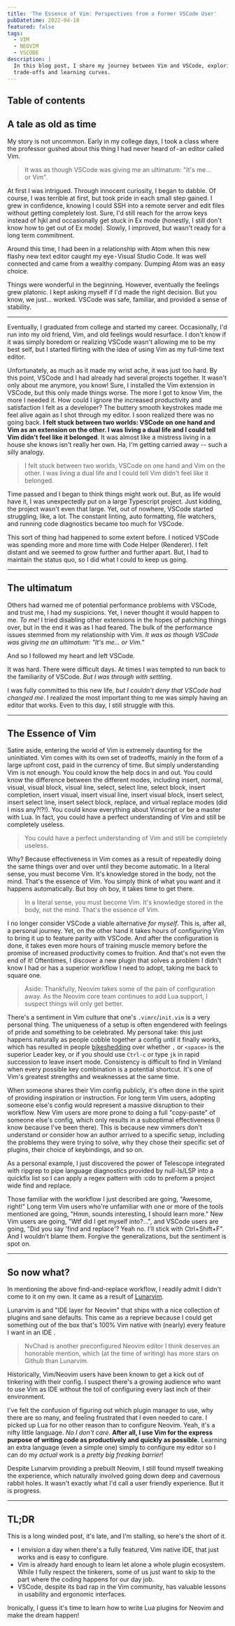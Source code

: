 ```yaml
---
title: 'The Essence of Vim: Perspectives from a Former VSCode User'
pubDatetime: 2022-04-18
featured: false
tags:
  - VIM
  - NEOVIM
  - VSCODE
description: |
  In this blog post, I share my journey between Vim and VSCode, exploring the
  trade-offs and learning curves.
---
```


## Table of contents

## A tale as old as time

My story is not uncommon. Early in my college days, I took a class where the
professor gushed about this thing I had never heard of - an editor called Vim.

> It was as though VSCode was giving me an ultimatum: "It's me… or Vim".

At first I was intrigued. Through innocent curiosity, I began to dabble. Of
course, I was terrible at first, but took pride in each small step gained. I
grew in confidence, knowing I could SSH into a remote server and edit files
without getting completely lost. Sure, I'd still reach for the arrow keys
instead of hjkl and occasionally get stuck in Ex mode (honestly, I still don't
know how to get out of Ex mode). Slowly, I improved, but wasn't ready for a
long term commitment.

Around this time, I had been in a relationship with Atom when this new flashy
new text editor caught my eye - Visual Studio Code. It was well connected and
came from a wealthy company. Dumping Atom was an easy choice.

Things were wonderful in the beginning. However, eventually the feelings grew
platonic. I kept asking myself if I'd made the right decision. But you know, we
just… worked. VSCode was safe, familiar, and provided a sense of stability.

---

Eventually, I graduated from college and started my career. Occasionally, I'd
run into my old friend, Vim, and old feelings would resurface. I don't know if
it was simply boredom or realizing VSCode wasn't allowing me to be my best
self, but I started flirting with the idea of using Vim as my full-time text
editor.

Unfortunately, as much as it made my wrist ache, it was just too hard.
By this point, VSCode and I had already had several projects together. It
wasn't only about me anymore, you know! Sure, I installed the Vim extension in
VSCode, but this only made things worse. The more I got to know Vim, the more I
needed it. How could I ignore the increased productivity and satisfaction I
felt as a developer? The buttery smooth keystrokes made me feel alive again as
I shot through my editor. I soon realized there was no going back. **I felt stuck
between two worlds: VSCode on one hand and Vim as an extension on the other. I
was living a dual life and I could tell Vim didn't feel like it belonged**. It
was almost like a mistress living in a house she knows isn't really her own.
Ha, I'm getting carried away -- such a silly analogy.

> I felt stuck between two worlds, VSCode on one hand and Vim on the other. I
> was living a dual life and I could tell Vim didn't feel like it belonged.

Time passed and I began to think
things might work out. But, as life would have it, I was unexpectedly put on a
large Typescript project. Just kidding, the project wasn't even that large.
Yet, out of nowhere, VSCode started struggling, like, a lot. The constant
linting, auto formatting, file watchers, and running code diagnostics became
too much for VSCode.

This sort of thing had happened to some extent before. I
noticed VSCode was spending more and more time with Code Helper (Renderer). I
felt distant and we seemed to grow further and further apart. But, I had to
maintain the status quo, so I did what I could to keep us going.

---

## The ultimatum

Others had warned me of potential performance problems with VSCode, and trust
me, I had my suspicions. Yet, I never thought it would happen to me. _To me!_ I
tried disabling other extensions in the hopes of patching things over, but in
the end it was as I had feared. The bulk of the performance issues stemmed from
my relationship with Vim. _It was as though VSCode was giving me an ultimatum:
"It's me… or Vim."_

And so I followed my heart and left VSCode.

It was hard. There were difficult days. At times I was tempted to run back to
the familiarity of VSCode. _But I was through with settling._

I was fully committed to this new life, _but I couldn't deny that VSCode had
changed me_. I realized the most important thing to me was simply having an
editor that works. Even to this day, I still struggle with this.

---

## The Essence of Vim

Satire aside, entering the world of Vim is extremely daunting for the
uninitiated. Vim comes with its own set of tradeoffs, mainly in the form of a
large upfront cost, paid in the currency of time. But simply understanding Vim
is not enough. You could know the help docs in and out. You could know the
difference between the different modes, including insert, normal, visual,
visual block, visual line, select, select line, select block, insert
completion, insert visual, insert visual line, insert visual block, insert
select, insert select line, insert select block, replace, and virtual replace
modes (did I miss any?!?!). You could know everything about Vimscript or be a
master with Lua. In fact, you could have a perfect understanding of Vim and
still be completely useless.

> You could have a perfect understanding of Vim and still be completely
> useless.

Why? Because effectiveness in Vim comes as a result of repeatedly doing the
same things over and over until they become automatic. In a literal sense, you
must become Vim. It's knowledge stored in the body, not the mind. That's the
essence of Vim. You simply think of what you want and it happens automatically.
But boy oh boy, it takes time to get there.

> In a literal sense, you must become Vim. It's knowledge stored in the body,
> not the mind. That's the essence of Vim.

I no longer consider VSCode a viable alternative _for myself_. This is, after
all, a personal journey. Yet, on the other hand it takes hours of configuring
Vim to bring it up to feature parity with VSCode. And after the configuration
is done, it takes even more hours of training muscle memory before the promise
of increased productivity comes to fruition. And that's not even the end of it!
Oftentimes, I discover a new plugin that solves a problem I didn't know I had
or has a superior workflow I need to adopt, taking me back to square one.

> Aside: Thankfully, Neovim takes some of the pain of configuration away. As
> the Neovim core team continues to add Lua support, I suspect things will only
> get better.

There's a sentiment in Vim culture that one's `.vimrc`/`init.vim` is a very
personal thing. The uniqueness of a setup is often engendered with feelings of
pride and something to be celebrated. My personal take: this just happens
naturally as people cobble together a config until it finally works, which has
resulted in people [bikeshedding](https://thedecisionlab.com/biases/bikeshedding) over whether `,` or `<space>` is the superior
Leader key, or if you should use `Ctrl-c` or type `jk` in rapid succession to leave
insert mode. Consistency is difficult to find in Vimland when every possible
key combination is a potential shortcut. It's one of Vim's greatest strengths
and weaknesses at the same time.

When someone shares their Vim config publicly, it's often done in the spirit of
providing inspiration or instruction. For long term Vim users, adopting someone
else's config would represent a massive disruption to their workflow. New Vim
users are more prone to doing a full "copy-paste" of someone else's config,
which only results in a suboptimal effectiveness (I know because I've been
there). This is because new vimmers don't understand or consider how an author
arrived to a specific setup, including the problems they were trying to solve,
why they chose their specific set of plugins, their choice of keybindings, and
so on.

As a personal example, I just discovered the power of Telescope integrated with
ripgrep to pipe language diagnostics provided by null-ls/LSP into a quickfix
list so I can apply a regex pattern with :cdo to preform a project wide find
and replace.

Those familiar with the workflow I just described are going, "Awesome, right!"
Long term Vim users who're unfamiliar with one or more of the tools mentioned
are going, "Hmm, sounds interesting, I should learn more." New Vim users are
going, "Wtf did I get myself into?…", and VSCode users are going, "Did you say
'find and replace'? Yeah no. I'll stick with Ctrl+Shift+F". And I wouldn't
blame them. Forgive the generalizations, but the sentiment is spot on.

---

## So now what?

In mentioning the above find-and-replace workflow, I readily admit I didn't
come to it on my own. It came as a result of [Lunarvim](https://lunarvim.org).

Lunarvim is and "IDE layer for Neovim" that ships with a nice collection of
plugins and sane defaults. This came as a reprieve because I could get
something out of the box that's 100% Vim native with (nearly) every feature I
want in an IDE .

> NvChad is another preconfigured Neovim editor I think deserves an honorable
> mention, which (at the time of writing) has more stars on Github than
> Lunarvim.

Historically, Vim/Neovim users have been known to get a kick out of tinkering
with their config. I suspect there's a growing audience who want to use Vim as
IDE without the toil of configuring every last inch of their environment.

I've felt the confusion of figuring out which plugin manager to use, why there
are so many, and feeling frustrated that I even needed to care. I picked up Lua
for no other reason than to configure Neovim. Yeah, it's a nifty little
language. _No I don't care_. **After all, I use Vim for the express purpose of
writing code as productively and quickly as possible.** Learning an extra
language (even a simple one) simply to configure my editor so I can do my
_actual_ work is a _pretty big freaking barrier_!

Despite Lunarvim providing a prebuilt Neovim, I still found myself tweaking the
experience, which naturally involved going down deep and cavernous rabbit
holes. It wasn't exactly what I'd call a user friendly experience. But it is
progress.

---

## TL;DR

This is a long winded post, it's late, and I'm stalling, so here's the short of
it.

- I envision a day when there's a fully featured, Vim native IDE, that just
  works and is easy to configure.
- Vim is already hard enough to learn let alone a whole plugin ecosystem. While
  I fully respect the tinkerers, some of us just want to skip to the part where
  the coding happens for our day job.
- VSCode, despite its bad rap in the Vim community, has valuable lessons in
  usability and ergonomic interfaces.

Ironically, I guess it's time to learn how to write Lua plugins for Neovim and make the dream happen!
